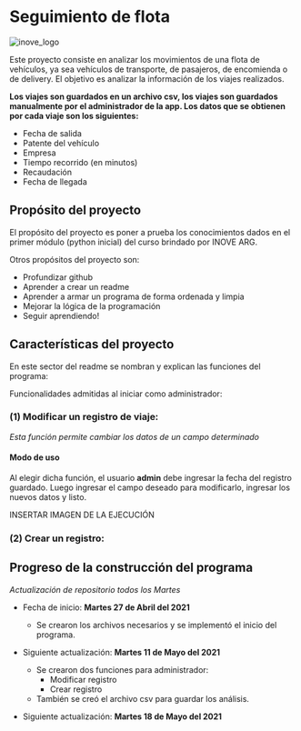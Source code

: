 # Seguimiento de flota

![inove_logo](https://inove.com.ar/wp-content/uploads/2020/03/cropped-3-1.png)

Este proyecto consiste en analizar los movimientos de una flota de vehículos, ya sea vehículos de transporte, de pasajeros, de encomienda o de delivery.
El objetivo es analizar la información de los viajes realizados.

**Los viajes son guardados en un archivo csv, los viajes son guardados manualmente por el administrador de la app. Los datos que se obtienen por cada viaje son los siguientes:**

- Fecha de salida
- Patente del vehículo
- Empresa
- Tiempo recorrido (en minutos)
- Recaudación
- Fecha de llegada

## Propósito del proyecto
El propósito del proyecto es poner a prueba los conocimientos dados en el primer módulo (python inicial) del curso brindado por INOVE ARG.

Otros propósitos del proyecto son:
- Profundizar github
- Aprender a crear un readme
- Aprender a armar un programa de forma ordenada y limpia
- Mejorar la lógica de la programación
- Seguir aprendiendo!

## Características del proyecto

En este sector del readme se nombran y explican las funciones del programa:

Funcionalidades admitidas al iniciar como administrador:

### (1) Modificar un registro de viaje:

_Esta función permite cambiar los datos de un campo determinado_

#### Modo de uso

Al elegir dicha función, el usuario **admin** debe ingresar la fecha del registro guardado. Luego ingresar el campo deseado para modificarlo, ingresar los nuevos datos y listo.

INSERTAR IMAGEN DE LA EJECUCIÓN

### (2) Crear un registro:



## Progreso de la construcción del programa
_Actualización de repositorio todos los Martes_

- Fecha de inicio: **Martes 27 de Abril del 2021**
    - Se crearon los archivos necesarios y se implementó el inicio del programa.

- Siguiente actualización: **Martes 11 de Mayo del 2021**
    - Se crearon dos funciones para administrador:
        - Modificar registro
        - Crear registro
    - También se creó el archivo csv para guardar los análisis.

- Siguiente actualización: **Martes 18 de Mayo del 2021**

